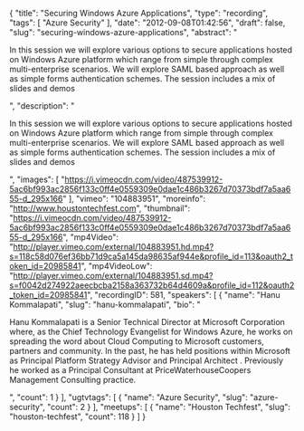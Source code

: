 {
  "title": "Securing Windows Azure Applications",
  "type": "recording",
  "tags": [
    "Azure Security"
  ],
  "date": "2012-09-08T01:42:56",
  "draft": false,
  "slug": "securing-windows-azure-applications",
  "abstract": "<p>In this session we will explore various options to secure applications hosted on Windows Azure platform which range from simple through complex multi-enterprise scenarios. We will explore SAML based approach as well as simple forms authentication schemes. The session includes a mix of slides and demos</p>",
  "description": "<p>In this session we will explore various options to secure applications hosted on Windows Azure platform which range from simple through complex multi-enterprise scenarios. We will explore SAML based approach as well as simple forms authentication schemes. The session includes a mix of slides and demos</p>",
  "images": [
    "https://i.vimeocdn.com/video/487539912-5ac6bf993ac2856f133c0ff4e0559309e0dae1c486b3267d70373bdf7a5aa655-d_295x166"
  ],
  "vimeo": "104883951",
  "moreinfo": "http://www.houstontechfest.com",
  "thumbnail": "https://i.vimeocdn.com/video/487539912-5ac6bf993ac2856f133c0ff4e0559309e0dae1c486b3267d70373bdf7a5aa655-d_295x166",
  "mp4Video": "http://player.vimeo.com/external/104883951.hd.mp4?s=118c58d076ef36bb71d9ca5a145da98635af944e&profile_id=113&oauth2_token_id=20985841",
  "mp4VideoLow": "http://player.vimeo.com/external/104883951.sd.mp4?s=f0042d274922aeecbcba2158a363732b64d4609a&profile_id=112&oauth2_token_id=20985841",
  "recordingID": 581,
  "speakers": [
    {
      "name": "Hanu Kommalapati",
      "slug": "hanu-kommalapati",
      "bio": "<p>Hanu Kommalapati is a Senior Technical Director at Microsoft Corporation where, as the Chief Technology Evangelist for Windows Azure, he works on spreading the word about Cloud Computing to Microsoft customers, partners and community. In the past, he has held positions within Microsoft as Principal Platform Strategy Advisor and Principal Architect . Previously he worked as a Principal Consultant at PriceWaterhouseCoopers Management Consulting practice.</p>",
      "count": 1
    }
  ],
  "ugtvtags": [
    {
      "name": "Azure Security",
      "slug": "azure-security",
      "count": 2
    }
  ],
  "meetups": [
    {
      "name": "Houston Techfest",
      "slug": "houston-techfest",
      "count": 118
    }
  ]
}